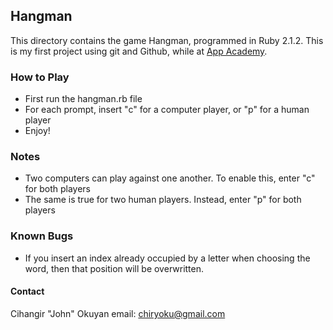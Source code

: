 Hangman
-------------

This directory contains the game Hangman, programmed in Ruby 2.1.2. This is my first project using git and Github, while at [App Academy][appacademy].

### How to Play

  + First run the hangman.rb file
  + For each prompt, insert "c" for a computer player, or "p" for a human player
  + Enjoy!

### Notes

  + Two computers can play against one another. To enable this, enter "c" for both players
  + The same is true for two human players. Instead, enter "p" for both players

### Known Bugs

  + If you insert an index already occupied by a letter when choosing the word, then that position will be overwritten.

#### Contact

Cihangir "John" Okuyan
email: chiryoku@gmail.com

[appacademy]: http://www.appacademy.io/#p-home
